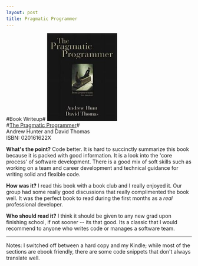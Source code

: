 ```yaml
---
layout: post
title: Pragmatic Programmer
---
```

#Book Writeup#
![](/static/pragmatic-programmer.jpg)  
#[The Pragmatic Programmer](http://www.amazon.com/Pragmatic-Programmer-Journeyman-Master/dp/020161622X)#  
Andrew Hunter and David Thomas  
ISBN: 020161622X


**What's the point?**
Code better.  It is hard to succinctly summarize this book because it is packed with good information.  It is a look into the 'core process' of software development.  There is a good mix of soft skills such as working on a team and career development and technical guidance for writing solid and flexible code.

**How was it?**
I read this book with a book club and I really enjoyed it.  Our group had some really good discussions that really complimented the book well.  It was the perfect book to read during the first months as a *real* professional developer.

**Who should read it?**
I think it should be given to any new grad upon finishing school, if not sooner -- its that good.  Its a classic that I would recommend to anyone who writes code or manages a software team.

---
Notes: I switched off between a hard copy and my Kindle; while most of the sections are ebook friendly, there are some code snippets that don't always translate well.
